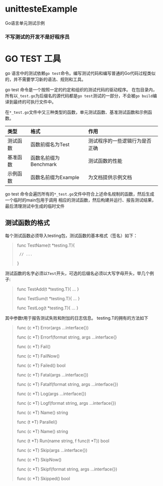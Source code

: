 # unittesteExample

Go语言单元测试示例

### 不写测试的开发不是好程序员

# GO TEST 工具

go 语言中的测试依赖`go test`命令。编写测试代码和编写普通的Go代码过程类似的，并不需要学习新的语法、规则和工具。

go test 命令是一个按照一定的约定和组织的测试代码的驱动程序。
在包目录内，所有以`_test.go`为后缀名的源代码都是`go test`测试的一部分，不会被`go build`编译到最终的可执行文件中。

在`*_test.go`文件中又三种类型的函数，单元测试函数、基准测试函数和示例函数。

| 类型   |格式|作用|
|:-----|:----|:----|
| 测试函数 | 函数前缀名为Test | 测试程序的一些逻辑行为是否正确 |
| 基准函数 | 函数名前缀为Benchmark | 测试函数的性能 |
| 示例函数 | 函数名前缀为Example | 为文档提供示例文档 |

go test 命令会遍历所有的`*_test.go`文件中符合上述命名规制的函数，然后生成一个临时的main包用于调用
相应的测试函数，然后构建并运行、报告测试结果，最后清理测试中生成的临时文件

## 测试函数的格式
每个测试函数必须导入testing包，测试函数的基本格式（签名）如下：
> func TestName(t *testing.T){
> 
>      // ...
> 
> }

测试函数的名字必须以`Test`开头，可选的后缀名必须以大写字母开头，举几个例子:
> func TestAdd(t *testing.T){ ... }
> 
> func TestSum(t *testing.T){ ... }
> 
> func TestLog(t *testing.T){ ... }

其中参数t用于报告测试失败和附加的日志信息。 testing.T的拥有的方法如下
> func (c *T) Error(args ...interface{})
> 
> func (c *T) Errorf(format string, args ...interface{}
> 
> func (c *T) Fail()
> 
> func (c *T) FailNow()
> 
> func (c *T) Failed() bool
> 
> func (c *T) Fatal(args ...interface{})
> 
> func (c *T) Fatalf(format string, args ...interface{})
> 
> func (c *T) Log(args ...interface{})
> 
> func (c *T) Logf(format string, args ...interface{})
> 
> func (c *T) Name() string
> 
> func (t *T) Parallel()
> 
> func (c *T) Name() string
> 
> func (t *T) Run(name string, f func(t *T)) bool
> 
> func (c *T) Skip(args ...interface{})
> 
> func (c *T) SkipNow()
> 
> func (c *T) Skipf(format string, args ...interface{})
> 
> func (c *T) Skipped() bool
>